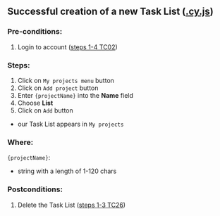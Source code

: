 ## Successful creation of a new Task List ([.cy.js](/cypress/e2e/3.%20Task%20Lists/TC23.cy.js))
### Pre-conditions:
1. Login to account ([steps 1-4 TC02](/Test_cases/TC02.md))
### Steps:
1. Click on `My projects menu` button
2. Click on `Add project` button
3. Enter `{projectName}` into the **Name** field
4. Сhoose **List**
5. Click on `Add` button
* our Task List appears in `My projects`
### Where:
`{projectName}`:
* string with a length of 1-120 chars
### Postconditions:
1. Delete the Task List ([steps 1-3 TC26](/Test_cases/TC26.md))